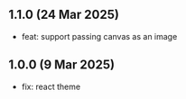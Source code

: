 ## 1.1.0 (24 Mar 2025)

* feat: support passing canvas as an image

## 1.0.0 (9 Mar 2025)

* fix: react theme
